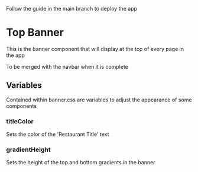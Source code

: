 Follow the guide in the main branch to deploy the app

# Top Banner
This is the banner component that will display at the top of every page in the app

To be merged with the navbar when it is complete

## Variables
Contained within banner.css are variables to adjust the appearance of some components

### titleColor
Sets the color of the 'Restaurant Title' text
### gradientHeight
Sets the height of the top and bottom gradients in the banner
